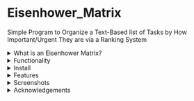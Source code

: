 # Eisenhower_Matrix
Simple Program to Organize a Text-Based list of Tasks by How Important/Urgent They are via a Ranking System

<details>
<summary> What is an Eisenhower Matrix? </summary>

## What is an Eisenhower Matrix?
TODO:
- Provide links to articles 
- Provide brief description of why it's useful 

</details>
<details>
<summary> Functionality </summary>

## Functionality 

- Mention that this is not a note-taking resource. This is also not meant to replace the usefulness of a calendar. 

<details>
<summary> Entering Tasks </summary>

### Entering Tasks
The user needs to enter a list of tasks, either by selecting a text file filled with tasks (each on it's own line), or by manually typing them into the program one-by-one. 

</details>
<details>
<summary> Ranking Process </summary>

### Ranking Process
The user can select from the menu to rank the tasks by either importance or urgency. This will prompt a question-answer series where the program asks the user to select from two tasks which one is more important/urgent. Once the user has answered all the questions, the program will rank the tasks based on the responses. 

#### Example
Say the user enters the following tasks in the following order: 
Wash Car
Go on Walk
Laundry
Then the user asks to rank the tasks by importance. The program will then prompt:
Which is more important? 'Go on walk' or 'Laundry'?
If the user selects 'Laundry' then that task will receive a lower ranking than the other. 

### Completed List
The tasks can only be organized into an Eisenhower Matrix prioritized list once the user has ranked them in both importance and urgency. 

Once the user has ranked all tasks, the tasks are assigned a 2 dimensional ranking where the lowest ranking in both importance and urgency is (0,0). The next most important, but equally as urgent task, is ranked ().

This reveals a matrix with coordinates:

```
  Least │    (0,1)               (1,1)
        │ Most Important      Leas Important
        │ Less Urgent         Less Urgent
Urgency │
        │    (0,0)               (1,0)
        │ Most Important      Less Important
        │ Most Urgent         Less Urgent
   Most ▼
         ◄───────────────────────────────────
         Most         Importance        Least
```
The final list is next sorted starting from the (0,0) coordinate working linearly to the top right of the matrix. 

</details>
</details>
<details>
<summary> Install </summary>

# Install

TODO

</details>
<details>
<summary> Features </summary>

# Features

TODO 

<details>
<summary> Possible Future Features </summary>

  - Provide default sorting patterns for the user as a checkbox
    - Example: Sort list of tasks by:
      - Easiest
      - Most Important
      - Most Urgent
      - 2nd Easiest
      - 2nd Most Important
      - 2nd Most Urgent
      - etc.
  - Create a standard file type like .priority
    - Make it standard text readable in markdown format
      - use (0,0,0) before each task for (Importance, Urgency, Ease) sorting
      - use (C,0,0,0) before each complete task 
    - Make it have comments ignored with something like #ignore this comment, but probably not the '#' because that might mess with Markdown format
    - Possible improvement would be allowing for nested tasks (ideally in markdown format)
    - Include the time/date of the last ranking in the file somewhere 
  - Make it so you can send an executable to a customer, along with a .priority file, and they can run it to provide the developer with the resulting .priority file they can then use to determine the future of the project.
    - Providing a customer specific menu on startup (Are you ___ Customer?) and then proceeding based on that would be a nice way to handle this. 
  - Allow for reading in a .priority file, then dynamically adding tasks that are then sorted or not.
    - Maybe have an indicator next to unsorted tasks and a progress bar that always shows how many tasks in % are sorted or not. 
  - Biggest thorns to deal with where this program is currently lacking:
    - handling nested tasks
    - handling tasks that rely on other tasks being accomplished before they can be accomplished. Call it, sequential reliance on another task. This would theoretically change the order of importance.
      - For example, if Task B MUST be done before Task A (i.g. Task B is implement playing a file, while Task A is to add a play button) then the user selecting Task B to have a higher importance than task A should raise the importance of Task A since it has to be done first.
      - Another example: It would be confusing for the customer to rank the importance of "Buttons have tooltips" and "Buttons exist" when the latter clearly has to come first. 
  - OS independent: Is there a way to compile several executables that are wrapped in one executable which then picks the correct executable to use based on the OS calling it?
  - Runnable in a web browser. 
  - Runnable on mobile. 
  - Integration with Todoist, Google Tasks, or others possible. 
  - Making the ranking process "smarter" by mimicking techniques similar to active recall and spaced repetition. 
    - Example: User has 50 tasks. Ranking them all by importance should, at some point, loop back to the beginning of the list to heighten the likelyhood that Task 1 being ranked higher than Task 49 is true. Basically, even if all tasks are technically ranked in order, there should be some overlap of tasks the user is asked to rank to ensure a higher degree of certainty.
  - Make this a linux package that can be installed by most package managers
  - Thus far the thinking has been that each project would be it's own text file, but it would be cool to rank ALL tasks a user has, including tasks from multiple projects, into one big ranked list.
  - Giving every task a unique ID makes the most sense for sorting, organizing, uniquely identifying, etc.
    - I wonder if you could sort projects by having a known table of ID's for a given project, task's subtasks, or even filters. So theoretically you could create a filter for a person you've delegated tasks and then rank the tasks for that person specifically without separating the tasks into a different project.
  - Would be really cool to see if there's a "mode" you could apply to this program to gear it more towards learning a topic.
  - Add a "I'm feeling lucky" function that selects a random task for you to do
    - Would be even cooler if you could specify how much time you have (assuming a 20% margin of error) and it will only choose randomly from tasks that you specified are that duration.
    - Would be even cooler if you could specify you only want tasks that require thinking, for situations where you don't have access to tools/computers/whatever but you'll be bored like in meetings.
    - Really this is just a filter where the user has to add tags for it to be recognized by the software for this sorting choice. 
  - Option to export the list in such a way that you can easily print the tasks out on playing cards and they're numbered in order plus other info like who it's assigned to
  - Option to print most important+urgent task on thermal printer 
  - Features that apply to a team aka shared document
    - Some way of syncing a document. Probably best if it uses github or something under the hood
    - Ideally there's a way for phone user's to use this. Ranking from your phone would be a fun pass-time.
    - Definitely need to add an option for assigning tasks to different people(s).
    - Would be cool to add a feature where if multiple people rank a task differently, it flags it as a point of contention to be hashed out
  - I wonder if there would be any value to adding a deadline option. Maybe even several deadline options like Start-By, Mile-Stone-By, Due-By dates.
  - Auditing the list is a tough nut to crack. Some tasks seem important at the time but end up not being very important. Same with Urgency. Having the user continuously audit the list I think is the only way to really combat this.
  - Since you might have so many projects, it would be cool to have a project view where you can select from a list of projects.
  - Including emoji's is always a plus.
  - Would be nice to include an option of reoccuring tasks every week like taking out the trash.
  - I struggle to quantify the type of task exemplified by "Taking out the trash". Say the trash goes out on Tuesday's, and you enter in the task on Wednesday. It's really neither urgent nor important, but when Monday rolls around, it's the most urgent task you have. If you looked at your tasks on Monday, which you entered last Wednesday and ranked on Wednesday, you wouldn't do the trash in time because some other task would be more urgent and more important always. I think to combat this, the urgency needs to change as a function of time. Not sure if it should be linear or exponential. However, there still needs to be a limit on how urgent it gets to be.
    - One strategy might be to ask the user to rank all tasks by urgency and importance, then tell them to imagine they are a day before the due date, and rank them by urgency-alone again. This would give you an idea of how the urgency would scale over time.
  - One possible flaw in this software if the human's ability to prioritize/rank tasks in general.
    - The whole point of the ranking game in this program is to try to combat this human error. But it's kinda still relying on humans by tricking them to focus more.
    - One thought is to ask probing questions for each task to guide the user to recognize the importance of a task more critically. An example would be "Which task would result in greater harm if it were never completed"
  
  
</details>

</details>
<details>
<summary> Screenshots </summary>

# Screenshots 

TODO 

</details>
<details>
<summary> Acknowledgements </summary>

# Acknowledgements 

TODO:
- Add Asciiflow
- Add FTXUI
- Add 

</details>
